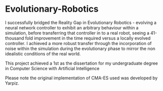 # Evolutionary-Robotics
I successfully bridged the Reality Gap in Evolutionary Robotics - evolving a neural network controller to exhibit an arbitrary behaviour within a simulation, before transferring that controller in to a real robot, seeing a 41-thousand fold improvement in the time required versus a locally evolved controller. I achieved a more robust transfer through the incorporation of noise within the simulation during the evolutionary phase to mirror the non idealistic conditions of the real world.

This project achieved a 1st as the dissertation for my undergraduate degree in Computer Science with Artificial Intelligence

Please note the original implementation of CMA-ES used was developed by Yarpiz.
